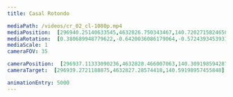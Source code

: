 ```yaml
---
title: Casal Rotondo

mediaPath: /videos/cr_02_cl-1080p.mp4
mediaPosition:  [296940.25140633545,4632826.750343467,140.72027158246507]
mediaRotation:  [0.380689948779622,-0.6420036086179064,-0.5724393453931962,0.33944031178627554]
mediaScale: 1
cameraFOV: 35

cameraPosition:  [296937.11333090236,4632828.466007063,140.3091985942873]
cameraTarget:  [296939.2721188875,4632827.28574418,140.59198957455848]

animationEntry: 5000
---
```

